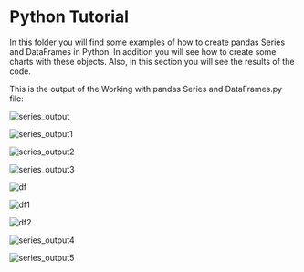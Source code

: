 # Python Tutorial

In this folder you will find some examples of how to create pandas Series and DataFrames in Python. In addition you will see how
to create some charts with these objects. Also, in this section you will see the results of the code.

This is the output of the Working with pandas Series and DataFrames.py file:

![series_output](https://user-images.githubusercontent.com/42813996/45052976-41791180-b091-11e8-9723-ef7935152f02.PNG)

![series_output1](https://user-images.githubusercontent.com/42813996/45057537-88b9cf00-b09e-11e8-832f-b9c3aa994c77.PNG)

![series_output2](https://user-images.githubusercontent.com/42813996/45057561-9a02db80-b09e-11e8-9423-71679695c887.PNG)

![series_output3](https://user-images.githubusercontent.com/42813996/45057581-abe47e80-b09e-11e8-87f0-55225bd37af4.PNG)

![df](https://user-images.githubusercontent.com/42813996/45057843-742a0680-b09f-11e8-9d05-182a2929f9f5.PNG)

![df1](https://user-images.githubusercontent.com/42813996/45058037-1f3ac000-b0a0-11e8-8af9-f4c6671cb2b7.PNG)

![df2](https://user-images.githubusercontent.com/42813996/45092571-8434fb00-b11e-11e8-9032-b7814600ced5.PNG)

![series_output4](https://user-images.githubusercontent.com/42813996/45058377-31692e00-b0a1-11e8-8b62-9fec459cf98a.PNG)

![series_output5](https://user-images.githubusercontent.com/42813996/45057052-4217a500-b09d-11e8-8e2f-f4827cf00161.PNG)
